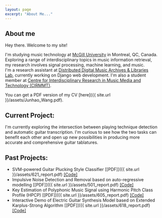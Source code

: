 ```yaml
---
layout: page
excerpt: "About Me..."
---
```

## About me
Hey there. Welcome to my site! 

I'm studying music technology at [McGill University](https://www.mcgill.ca/) in Montreal, QC, Canada. \
Exploring a range of interdisciplinary topics in music information retrieval, my research involves signal processing, machine learning, and music. \
I'm a research assistant at [Distributed Digital Music Archives & Libraries Lab](https://ddmal.music.mcgill.ca/), currently working on Django web development. I'm also a student member at [Centre for Interdisciplinary Research in Music Media and Technology (CIRMMT)](https://www.cirmmt.org/).

You can get a PDF version of my CV [here]({{ site.url }}/assets/Junhao_Wang.pdf).

## Current Project:
I'm currently exploring the intersection between playing technique detection and automatic guitar transcription. I'm curious to see how the two tasks can benefit each other and open up new possibilities in producing more accurate and comprehensive guitar tablatures. 

## Past Projects:
- SVM-powered Guitar Plucking Style Classifier
  [[PDF]]({{ site.url }}/assets/621_report.pdf) [[Code]](https://github.com/jwang44/Plucking-Style-Detection)
- Impulsive Noise Detection and Removal based on auto-regressive modelling
  [[PDF]]({{ site.url }}/assets/501_report.pdf) [[Code]](https://github.com/jwang44/Impulsive-Noise-Removal)
- Key Estimation of Polyphonic Music Signal using Harmonic Pitch Class Profile (HPCP) 
  [[PDF]]({{ site.url }}/assets/605_report.pdf) [[Code]](https://github.com/jwang44/HPCP-Key-Finder)
- Interactive Demo of Electric Guitar Synthesis Model based on Extended Karplus-Strong Algorithm 
  [[PDF]]({{ site.url }}/assets/618_report.pdf) [[Code]](https://github.com/jwang44/KS-extended)

